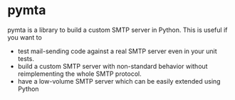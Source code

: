 pymta
=======

pymta is a library to build a custom SMTP server in Python. This is useful if you want to

 * test mail-sending code against a real SMTP server even in your unit tests.
 * build a custom SMTP server with non-standard behavior without reimplementing the whole SMTP protocol.
 * have a low-volume SMTP server which can be easily extended using Python
